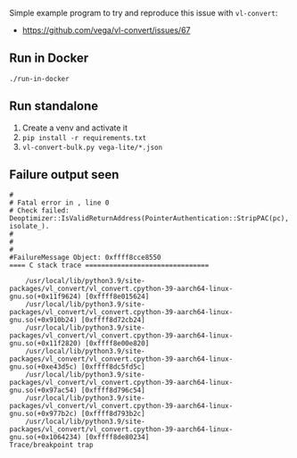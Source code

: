 Simple example program to try and reproduce this issue with `vl-convert`:

* https://github.com/vega/vl-convert/issues/67

## Run in Docker

```
./run-in-docker
```

## Run standalone

1. Create a venv and activate it
2. `pip install -r requirements.txt`
3. `vl-convert-bulk.py vega-lite/*.json`

## Failure output seen

```
#
# Fatal error in , line 0
# Check failed: Deoptimizer::IsValidReturnAddress(PointerAuthentication::StripPAC(pc), isolate_).
#
#
#
#FailureMessage Object: 0xffff8cce8550
==== C stack trace ===============================

    /usr/local/lib/python3.9/site-packages/vl_convert/vl_convert.cpython-39-aarch64-linux-gnu.so(+0x11f9624) [0xffff8e015624]
    /usr/local/lib/python3.9/site-packages/vl_convert/vl_convert.cpython-39-aarch64-linux-gnu.so(+0x910b24) [0xffff8d72cb24]
    /usr/local/lib/python3.9/site-packages/vl_convert/vl_convert.cpython-39-aarch64-linux-gnu.so(+0x11f2820) [0xffff8e00e820]
    /usr/local/lib/python3.9/site-packages/vl_convert/vl_convert.cpython-39-aarch64-linux-gnu.so(+0xe43d5c) [0xffff8dc5fd5c]
    /usr/local/lib/python3.9/site-packages/vl_convert/vl_convert.cpython-39-aarch64-linux-gnu.so(+0x97ac54) [0xffff8d796c54]
    /usr/local/lib/python3.9/site-packages/vl_convert/vl_convert.cpython-39-aarch64-linux-gnu.so(+0x977b2c) [0xffff8d793b2c]
    /usr/local/lib/python3.9/site-packages/vl_convert/vl_convert.cpython-39-aarch64-linux-gnu.so(+0x1064234) [0xffff8de80234]
Trace/breakpoint trap
```
